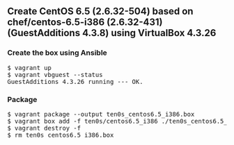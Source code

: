 ## Create CentOS 6.5 (2.6.32-504) based on chef/centos-6.5-i386 (2.6.32-431) (GuestAdditions 4.3.8) using VirtualBox 4.3.26

### Create the box using Ansible

<pre>
$ vagrant up
$ vagrant vbguest --status
GuestAdditions 4.3.26 running --- OK.
</pre>

### Package

<pre>
$ vagrant package --output ten0s_centos6.5_i386.box
$ vagrant box add -f ten0s/centos6.5_i386 ./ten0s_centos6.5_i386.box
$ vagrant destroy -f
$ rm ten0s_centos6.5_i386.box
</pre>
